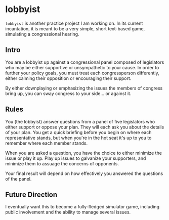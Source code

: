 lobbyist
========

`lobbyist` is another practice project I am working on. In its current incantation, it is meant to be a very simple, short text-based game, simulating a congressional hearing.

## Intro

You are a lobbyist up against a congressional panel composed of legislators who may be either supportive or unsympathetic to your cause. In order to further your policy goals, you must treat each congressperson differently, either calming their opposition or encouraging their support.

By either downplaying or emphasizing the issues the members of congress bring up, you can sway congress to your side... or against it.

## Rules

You (the lobbyist) answer questions from a panel of five legislators who either support or oppose your plan. They will each ask you about the details of your plan. You get a quick briefing before you begin on where each representative stands, but when you're in the hot seat it's up to you to remember where each member stands.

When you are asked a question, you have the choice to either minimize the issue or play it up. Play up issues to galvanize your supporters, and minimize them to assuage the concerns of opponents.

Your final result will depend on how effectively you answered the questions of the panel.

## Future Direction

I eventually want this to become a fully-fledged simulator game, including public involvement and the ability to manage several issues.
